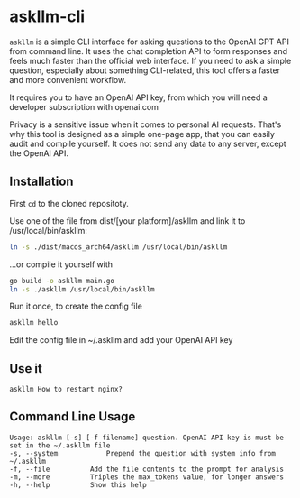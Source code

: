 # askllm-cli

`askllm` is a simple CLI interface for asking questions to the OpenAI GPT API from command line. It uses the chat completion API to form responses and feels much faster than the official web interface.
If you need to ask a simple question, especially about something CLI-related, this tool offers a faster and more convenient workflow.

It requires you to have an OpenAI API key, from which you will need a developer subscription with openai.com

Privacy is a sensitive issue when it comes to personal AI requests. That's why this tool is designed as a simple
one-page app, that you can easily audit and compile yourself. It does not send any data to any server, except the OpenAI API.

## Installation

First `cd` to the cloned repositoty.

Use one of the file from dist/[your platform]/askllm and link it to /usr/local/bin/askllm:

```bash
ln -s ./dist/macos_arch64/askllm /usr/local/bin/askllm
```

...or compile it yourself with

```bash
go build -o askllm main.go
ln -s ./askllm /usr/local/bin/askllm
```

Run it once, to create the config file

```bash
askllm hello
```

Edit the config file in ~/.askllm and add your OpenAI API key

## Use it

```
askllm How to restart nginx?
```

## Command Line Usage

```
Usage: askllm [-s] [-f filename] question. OpenAI API key is must be set in the ~/.askllm file
-s, --system			Prepend the question with system info from ~/.askllm
-f, --file			Add the file contents to the prompt for analysis
-m, --more			Triples the max_tokens value, for longer answers
-h, --help			Show this help
```
